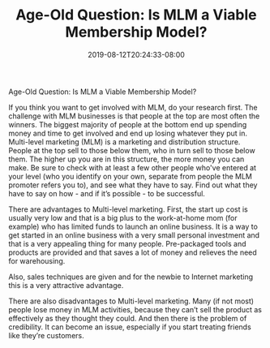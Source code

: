 ﻿---
title: "Age-Old Question: Is MLM a Viable Membership Model?"
date: 2019-08-12T20:24:33-08:00
description: "Membership Sites Tips for Web Success"
featured_image: "/images/Membership Sites.jpg"
tags: ["Membership Sites"]
---

Age-Old Question: Is MLM a Viable Membership Model?

If you think you want to get involved with MLM, do your research first.  The challenge with MLM businesses is that people at the top are most often the winners. The biggest majority of people at the bottom end up spending money and time to get involved and end up losing whatever they put in. Multi-level marketing (MLM) is a marketing and distribution structure. People at the top sell to those below them, who in turn sell to those below them. The higher up you are in this structure, the more money you can make. Be sure to check with at least a few other people who've entered at your level (who you identify on your own, separate from people the MLM promoter refers you to), and see what they have to say. Find out what they have to say on how - and if it’s possible - to be successful. 

There are advantages to Multi-level marketing. First, the start up cost is usually very low and that is a big plus to the work-at-home mom (for example) who has limited funds to launch an online business. It is a way to get started in an online business with a very small personal investment and that is a very appealing thing for many people. Pre-packaged tools and products are provided and that saves a lot of money and relieves the need for warehousing.

Also, sales techniques are given and for the newbie to Internet marketing this is a very attractive advantage.

There are also disadvantages to Multi-level marketing. Many (if not most) people lose money in MLM activities, because they can’t sell the product as effectively as they thought they could. And then there is the problem of credibility. It can become an issue, especially if you start treating friends like they’re customers. 



